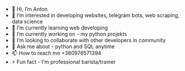 - 👋 Hi, I’m Anton
- 👀 I’m interested in developing websites, telegram bots, web scraping, data science
- 🌱 I’m currently learning web developing
- 🔭 I’m currently working on - my python projekts
- 💞️ I’m looking to collaborate with other developers in community
- 💬 Ask me about - python and SQL anytime
- 📫 How to reach me +380976571394
- ⚡ Fun fact - I'm professional barista/trainer

<!---
Dofamineuser/Dofamineuser is a ✨ special ✨ repository because its `README.md` (this file) appears on your GitHub profile.
You can click the Preview link to take a look at your changes.
--->
